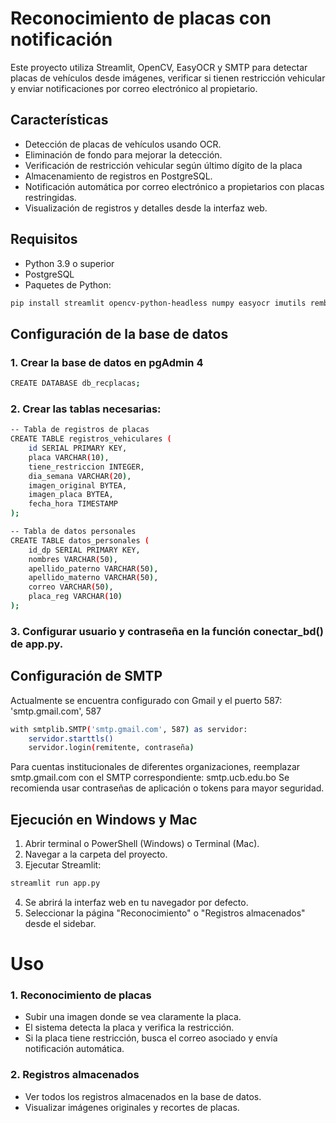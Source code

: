 # Reconocimiento de placas con notificación
Este proyecto utiliza Streamlit, OpenCV, EasyOCR y SMTP para detectar placas de vehículos desde imágenes, verificar si tienen restricción vehicular y enviar notificaciones por correo electrónico al propietario.

## Características
- Detección de placas de vehículos usando OCR.
- Eliminación de fondo para mejorar la detección.
- Verificación de restricción vehicular según último dígito de la placa
- Almacenamiento de registros en PostgreSQL.
- Notificación automática por correo electrónico a propietarios con placas restringidas.
- Visualización de registros y detalles desde la interfaz web.

## Requisitos
- Python 3.9 o superior
- PostgreSQL
- Paquetes de Python:
```bash
pip install streamlit opencv-python-headless numpy easyocr imutils rembg pillow psycopg2-binary pandas
```

## Configuración de la base de datos
### 1. Crear la base de datos en pgAdmin 4
```bash
CREATE DATABASE db_recplacas;
```
### 2. Crear las tablas necesarias:
```bash
-- Tabla de registros de placas
CREATE TABLE registros_vehiculares (
    id SERIAL PRIMARY KEY,
    placa VARCHAR(10),
    tiene_restriccion INTEGER,
    dia_semana VARCHAR(20),
    imagen_original BYTEA,
    imagen_placa BYTEA,
    fecha_hora TIMESTAMP
);

-- Tabla de datos personales
CREATE TABLE datos_personales (
    id_dp SERIAL PRIMARY KEY,
    nombres VARCHAR(50),
    apellido_paterno VARCHAR(50),
    apellido_materno VARCHAR(50),
    correo VARCHAR(50),
    placa_reg VARCHAR(10)
);
```
### 3. Configurar usuario y contraseña en la función conectar_bd() de app.py.

## Configuración de SMTP
Actualmente se encuentra configurado con Gmail y el puerto 587: 'smtp.gmail.com', 587
```bash
with smtplib.SMTP('smtp.gmail.com', 587) as servidor:
    servidor.starttls()
    servidor.login(remitente, contraseña)
```
Para cuentas institucionales de diferentes organizaciones, reemplazar smtp.gmail.com con el SMTP correspondiente: smtp.ucb.edu.bo
Se recomienda usar contraseñas de aplicación o tokens para mayor seguridad.

## Ejecución en Windows y Mac
1. Abrir terminal o PowerShell (Windows) o Terminal (Mac).
2. Navegar a la carpeta del proyecto.
3. Ejecutar Streamlit:
```bash
streamlit run app.py
```
4. Se abrirá la interfaz web en tu navegador por defecto.
5. Seleccionar la página "Reconocimiento" o "Registros almacenados" desde el sidebar.

# Uso
### 1. Reconocimiento de placas
- Subir una imagen donde se vea claramente la placa.
- El sistema detecta la placa y verifica la restricción.
- Si la placa tiene restricción, busca el correo asociado y envía notificación automática.
### 2. Registros almacenados
- Ver todos los registros almacenados en la base de datos.
- Visualizar imágenes originales y recortes de placas.